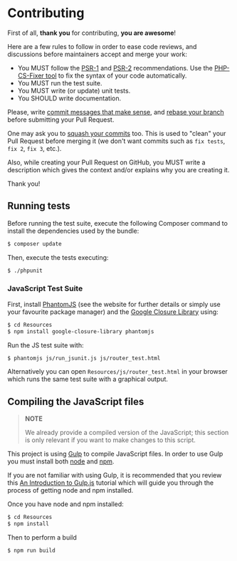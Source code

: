 Contributing
============

First of all, **thank you** for contributing, **you are awesome**!

Here are a few rules to follow in order to ease code reviews, and discussions
before maintainers accept and merge your work:

 * You MUST follow the [PSR-1](http://www.php-fig.org/psr/1/) and
   [PSR-2](http://www.php-fig.org/psr/2/) recommendations. Use the [PHP-CS-Fixer
   tool](http://cs.sensiolabs.org/) to fix the syntax of your code automatically.
 * You MUST run the test suite.
 * You MUST write (or update) unit tests.
 * You SHOULD write documentation.

Please, write [commit messages that make
sense](http://tbaggery.com/2008/04/19/a-note-about-git-commit-messages.html),
and [rebase your branch](http://git-scm.com/book/en/Git-Branching-Rebasing)
before submitting your Pull Request.

One may ask you to [squash your
commits](http://gitready.com/advanced/2009/02/10/squashing-commits-with-rebase.html)
too. This is used to "clean" your Pull Request before merging it (we don't want
commits such as `fix tests`, `fix 2`, `fix 3`, etc.).

Also, while creating your Pull Request on GitHub, you MUST write a description
which gives the context and/or explains why you are creating it.

Thank you!

Running tests
-------------

Before running the test suite, execute the following Composer command to install
the dependencies used by the bundle:

```bash
$ composer update
```

Then, execute the tests executing:

```bash
$ ./phpunit
```

### JavaScript Test Suite

First, install [PhantomJS](http://phantomjs.org/) (see the website for further 
details or simply use your favourite package manager) and the [Google Closure
Library](https://github.com/google/closure-library) using:

```bash
$ cd Resources
$ npm install google-closure-library phantomjs
```

Run the JS test suite with:

```bash
$ phantomjs js/run_jsunit.js js/router_test.html
```

Alternatively you can open `Resources/js/router_test.html` in your browser which
runs the same test suite with a graphical output.

Compiling the JavaScript files
------------------------------

> **NOTE**
>
> We already provide a compiled version of the JavaScript; this section is only
> relevant if you want to make changes to this script.

This project is using [Gulp](https://gulpjs.com/) to compile JavaScript files.
In order to use Gulp you must install both [node](https://nodejs.org/en/) and 
[npm](https://www.npmjs.com/). 

If you are not familiar with using Gulp, it is recommended that you review this 
[An Introduction to Gulp.js](https://www.sitepoint.com/introduction-gulp-js/)
tutorial which will guide you through the process of getting node and npm installed.

Once you have node and npm installed:

```bash
$ cd Resources
$ npm install
```

Then to perform a build

```bash
$ npm run build
```
